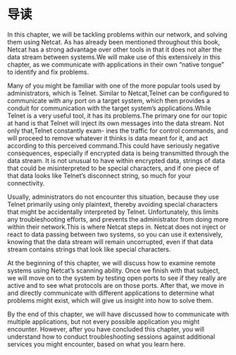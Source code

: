导读
====== 

In this chapter, we will be tackling problems within our network, and solving them using Netcat. As has already been mentioned throughout this book, Netcat has a strong advantage over other tools in that it does not alter the data stream between systems.We will make use of this extensively in this chapter, as we communicate with applications in their own “native tongue” to identify and fix problems. 

Many of you might be familiar with one of the more popular tools used by administrators, which is Telnet. Similar to Netcat,Telnet can be configured to communicate with any port on a target system, which then provides a conduit for communication with the target system’s applications.While Telnet is a very useful tool, it has its problems.The primary one for our topic at hand is that Telnet will inject its own messages into the data stream. Not only that,Telnet constantly exam- ines the traffic for control commands, and will proceed to remove whatever it thinks is data meant for it, and act according to this perceived command.This could have seriously negative consequences, especially if encrypted data is being transmitted through the data stream. It is not unusual to have within encrypted data, strings of data that could be misinterpreted to be special characters, and if one piece of that data looks like Telnet’s disconnect string, so much for your connectivity. 

Usually, administrators do not encounter this situation, because they use Telnet primarily using only plaintext, thereby avoiding special characters that might be accidentally interpreted by Telnet. Unfortunately, this limits any troubleshooting efforts, and prevents the administrator from doing more within their network.This is where Netcat steps in. Netcat does not inject or react to data passing between two systems, so you can use it extensively, knowing that the data stream will remain uncorrupted, even if that data stream contains strings that look like special characters. 

At the beginning of this chapter, we will discuss how to examine remote systems using Netcat’s scanning ability. Once we finish with that subject, we will move on
 to the system by testing open ports to see if they really are active and to see what protocols are on those ports. After that, we move in and directly communicate with different applications to determine what problems might exist, which will give us insight into how to solve them. 

By the end of this chapter, we will have discussed how to communicate with multiple applications, but not every possible application you might encounter. However, after you have concluded this chapter, you will understand how to conduct troubleshooting sessions against additional services you might encounter, based on what you learn here. 



